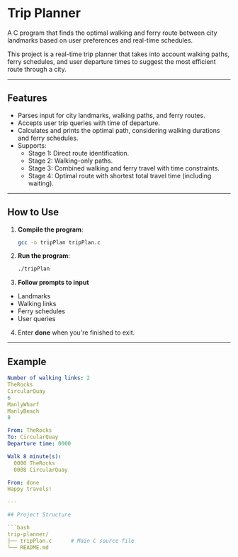 # Trip Planner
A C program that finds the optimal walking and ferry route between city landmarks based on user preferences and real-time schedules.

This project is a real-time trip planner that takes into account walking paths, ferry schedules, and user departure times to suggest the most efficient route through a city.

---

## Features

- Parses input for city landmarks, walking paths, and ferry routes.
- Accepts user trip queries with time of departure.
- Calculates and prints the optimal path, considering walking durations and ferry schedules.
- Supports:
  - Stage 1: Direct route identification.
  - Stage 2: Walking-only paths.
  - Stage 3: Combined walking and ferry travel with time constraints.
  - Stage 4: Optimal route with shortest total travel time (including waiting).

---

## How to Use

1. **Compile the program**:

   ```bash
   gcc -o tripPlan tripPlan.c

2. **Run the program**:

   ```bash
   ./tripPlan

3. **Follow prompts to input**
  - Landmarks
  - Walking links
  - Ferry schedules
  - User queries

4. Enter **done** when you're finished to exit.

---

## Example

  ```yaml
  Number of walking links: 2
  TheRocks
  CircularQuay
  6
  ManlyWharf
  ManlyBeach
  8

  From: TheRocks
  To: CircularQuay
  Departure time: 0000

  Walk 8 minute(s):
    0000 TheRocks
    0008 CircularQuay

  From: done
  Happy travels!

---

## Project Structure

```bash
  trip-planner/
├── tripPlan.c      # Main C source file
└── README.md      



